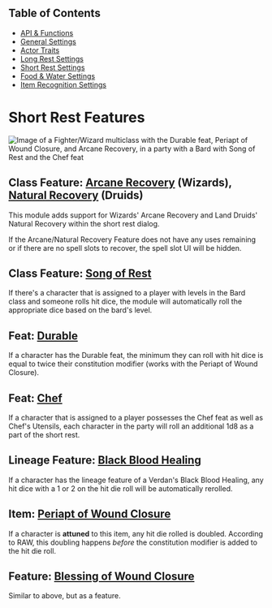 ## Table of Contents

* [API & Functions](Rest-Recovery-API.md)
* [General Settings](general-settings.md)
* [Actor Traits](Actor-Traits.md)
* [Long Rest Settings](long-rest-settings.md)
* [Short Rest Settings](short-rest-settings.md)
* [Food & Water Settings](food-&-water-settings.md)
* [Item Recognition Settings](item-recognition-settings.md)

# Short Rest Features

![Image of a Fighter/Wizard multiclass with the Durable feat, Periapt of Wound Closure, and Arcane Recovery, in a party with a Bard with Song of Rest and the Chef feat](https://raw.githubusercontent.com/roth-michael/FoundryVTT-RestRecovery/main/docs/all-together-now.png)

## Class Feature: [Arcane Recovery](https://www.dndbeyond.com/classes/wizard#ArcaneRecovery-411) (Wizards), [Natural Recovery](https://www.dndbeyond.com/classes/druid#CircleoftheLand) (Druids)

This module adds support for Wizards' Arcane Recovery and Land Druids' Natural Recovery within the short rest dialog.

If the Arcane/Natural Recovery Feature does not have any uses remaining or if there are no spell slots to recover, the spell slot UI will be hidden.

## Class Feature: [Song of Rest](https://www.dndbeyond.com/classes/bard#SongofRest-80)

If there's a character that is assigned to a player with levels in the Bard class and someone rolls hit dice, the module will automatically roll the appropriate dice based on the bard's level.

## Feat: [Durable](https://www.dndbeyond.com/feats/durable)

If a character has the Durable feat, the minimum they can roll with hit dice is equal to twice their constitution modifier (works with the Periapt of Wound Closure).

## Feat: [Chef](https://www.dndbeyond.com/feats/chef)

If a character that is assigned to a player possesses the Chef feat as well as Chef's Utensils, each character in the party will roll an additional 1d8 as a part of the short rest.

## Lineage Feature: [Black Blood Healing](https://www.dndbeyond.com/sources/ai/player-options#VerdanTraits)

If a character has the lineage feature of a Verdan's Black Blood Healing, any hit dice with a 1 or 2 on the hit die roll will be automatically rerolled.

## Item: [Periapt of Wound Closure](https://www.dndbeyond.com/magic-items/periapt-of-wound-closure)

If a character is **attuned** to this item, any hit die rolled is doubled. According to RAW, this doubling happens _before_ the constitution modifier is added to the hit die roll.

## Feature: [Blessing of Wound Closure](https://www.dndbeyond.com/sources/dmg/other-rewards#BlessingOfWoundClosure)

Similar to above, but as a feature.
